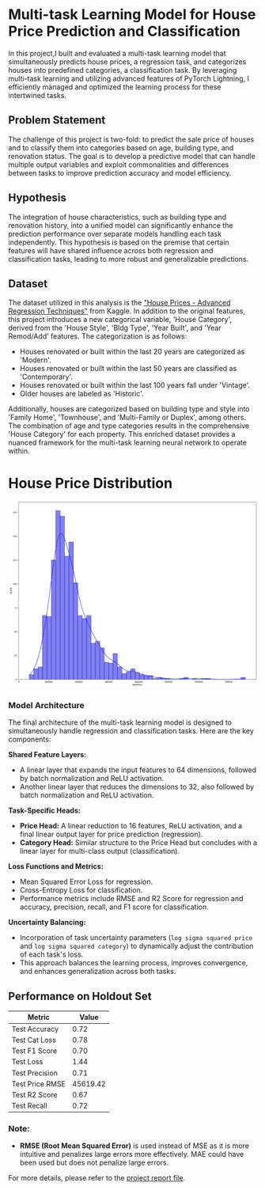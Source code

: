 # Multi-task Learning Model for House Price Prediction and Classification

In this project,I built and evaluated a multi-task learning model that simultaneously predicts house prices, a regression task, and categorizes houses into predefined categories, a classification task. By leveraging multi-task learning and utilizing advanced features of PyTorch Lightning, I efficiently managed and optimized the learning process for these intertwined tasks.

## Problem Statement
The challenge of this project is two-fold: to predict the sale price of houses and to classify them into categories based on age, building type, and renovation status. The goal is to develop a predictive model that can handle multiple output variables and exploit commonalities and differences between tasks to improve prediction accuracy and model efficiency.

## Hypothesis
The integration of house characteristics, such as building type and renovation history, into a unified model can significantly enhance the prediction performance over separate models handling each task independently. This hypothesis is based on the premise that certain features will have shared influence across both regression and classification tasks, leading to more robust and generalizable predictions.

## Dataset
The dataset utilized in this analysis is the ["House Prices - Advanced Regression Techniques"](https://www.kaggle.com/c/house-prices-advanced-regression-techniques/data) from Kaggle. In addition to the original features, this project introduces a new categorical variable, 'House Category', derived from the 'House Style', 'Bldg Type', 'Year Built', and 'Year Remod/Add' features. The categorization is as follows:

- Houses renovated or built within the last 20 years are categorized as 'Modern'.
- Houses renovated or built within the last 50 years are classified as 'Contemporary'.
- Houses renovated or built within the last 100 years fall under 'Vintage'.
- Older houses are labeled as 'Historic'.

Additionally, houses are categorized based on building type and style into 'Family Home', 'Townhouse', and 'Multi-Family or Duplex', among others. The combination of age and type categories results in the comprehensive 'House Category' for each property. This enriched dataset provides a nuanced framework for the multi-task learning neural network to operate within.
# House Price Distribution
![House Price Distribution](https://github.com/Abdul-AA/Multitask-Learning-House-Price-and-Category-Prediction/blob/5b9d8f4f805194cb869fb55827aa9d6428f318d6/Plots/House%20price.png)


### Model Architecture

The final architecture of the multi-task learning model is designed to simultaneously handle regression and classification tasks. Here are the key components:

**Shared Feature Layers:**
- A linear layer that expands the input features to 64 dimensions, followed by batch normalization and ReLU activation.
- Another linear layer that reduces the dimensions to 32, also followed by batch normalization and ReLU activation.

**Task-Specific Heads:**
- **Price Head:** A linear reduction to 16 features, ReLU activation, and a final linear output layer for price prediction (regression).
- **Category Head:** Similar structure to the Price Head but concludes with a linear layer for multi-class output (classification).

**Loss Functions and Metrics:**
- Mean Squared Error Loss for regression.
- Cross-Entropy Loss for classification.
- Performance metrics include RMSE and R2 Score for regression and accuracy, precision, recall, and F1 score for classification.

**Uncertainty Balancing:**
- Incorporation of task uncertainty parameters (`log sigma squared price` and `log sigma squared category`) to dynamically adjust the contribution of each task's loss.
- This approach balances the learning process, improves convergence, and enhances generalization across both tasks.


## Performance on Holdout Set

| Metric            | Value     |
|-------------------|-----------|
| Test Accuracy     | 0.72      |
| Test Cat Loss     | 0.78      |
| Test F1 Score     | 0.70      |
| Test Loss         | 1.44      |
| Test Precision    | 0.71      |
| Test Price RMSE   | 45619.42  |
| Test R2 Score     | 0.67      |
| Test Recall       | 0.72      |

### Note:
- **RMSE (Root Mean Squared Error)** is used instead of MSE as it is more intuitive and penalizes large errors more effectively. MAE could have been used but does not penalize large errors.


For more details, please refer to the [project report file](https://github.com/Abdul-AA/Multitask-Learning-House-Price-and-Category-Prediction/blob/476991e53d2444001b4f6f9385e1e7f9a708202e/Report.pdf).
